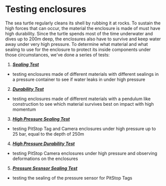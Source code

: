 # Testing enclosures

The sea turtle regularly cleans its shell by rubbing it at rocks. To sustain the high forces that can occur, the material the enclosure is made of must have high durability. Since the turtle spends most of the time underwater and dives up to 200m deep, the enclosures also have to survive and keep water away under very high pressure. To determine what material and what sealing to use for the enclosure to protect its inside components under those circumstances, we've done a series of tests:  


1) <a href="https://github.com/IRNAS/PitStop1/tree/master/testing/sealing">_**Sealing Test**_</a>
  * testing enclosures made of different materials with different sealings in a pressure container to see if water leaks in under high pressure
 
 
2) <a href="https://github.com/IRNAS/PitStop1/tree/master/testing/durability">_**Durability Test**_</a>
  * testing enclosures made of different materials with a pendulum like construction to see which material survives best on impact with high momentum
 
 
3) <a href="https://github.com/IRNAS/PitStop1/tree/master/testing/high%20pressure%20sealing">_**High Pressure Sealing Test**_</a>
  * testing PitStop Tag and Camera enclosures under high pressure up to 25 bar, equal to the depth of 250m
 
 
4) <a href="https://github.com/IRNAS/PitStop1/tree/master/testing/high%20pressure%20durability">_**High Pressure Durability Test**_</a>
  * testing PitStop Camera enclosures under high pressure and observing deformations on the enclosures
 
 
5) <a href="https://github.com/IRNAS/PitStop1/tree/master/testing/pressure%20sensor">_**Pressure Sesnsor Sealing Test**_</a>
  * testing the sealing of the pressure sensor for PitStop Tags
